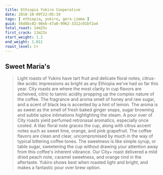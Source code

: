 ```yaml
---
title: Ethiopia Yukiro Cooperative
date: 2018-10-09T22:05:19
tags: [ ethiopia, yukiro, gera-jimma ]
guid: 56d8bc02-98eb-47a0-9962-3312c01bf2a4
total_roast: 14m25s
first_crack: 11m23s
start_weight: 1.2
end_weight: 1.011
roast_level: C+
---
```


## Sweet Maria's

> Light roasts of Yukiro have tart fruit and delicate floral notes, citrus-like
> acidic impressions as bright as any Ethiopia we've had so far this year. City
> roasts are where the most clarity in cup flavors are acheived, citric to
> tannic acidity propping up the complex nature of the coffee. The fragrance and
> aroma smell of honey and raw sugar, and a scent of black tea is accented by a
> hint of lemon. The aroma is as sweet as the smell of fresh baked ginger snaps,
> sugar browning and subtle spice intimations highlighting the steam. A pour
> over of City roasts yield perfumed retronasal aromatics, especially once
> cooled. A lilac floral note graces the cup, along with citrus accent notes
> such as sweet lime, orange, and pink grapefruit. The coffee flavors are clean
> and clear, uncompromised by much in the way of typical bittering coffee tones.
> The sweetness is like simple syrup, or table sugar, sweetening the cup without
> drawing your attention away from this coffee's inherent vibrance. Our City+
> roast delivered a mild dried peach note, caramel sweetness, and orange rind in
> the aftertaste. Yukiro shows best when roasted light and bright, and makes a
> fantastic pour over brew option.
